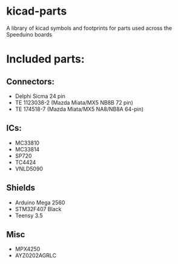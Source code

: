 # kicad-parts
A library of kicad symbols and footprints for parts used across the Speeduino boards

# Included parts:
## Connectors:
* Delphi Sicma 24 pin
* TE 1123038-2 (Mazda Miata/MX5 NB8B 72 pin)
* TE 174518-7 (Mazda Miata/MX5 NA8/NB8A 64-pin)
## ICs:
* MC33810
* MC33814
* SP720
* TC4424
* VNLD5090
## Shields
* Arduino Mega 2560
* STM32F407 Black
* Teensy 3.5
## Misc
* MPX4250
* AYZ0202AGRLC

